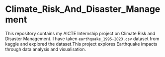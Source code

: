 # Climate_Risk_And_Disaster_Management
This repository contains my AICTE Internship project on Climate Risk and Disaster Management. I have taken ``earthquake_1995-2023.csv`` dataset from kaggle and explored the dataset.This project explores Earthquake impacts through data analysis and visualisation.

